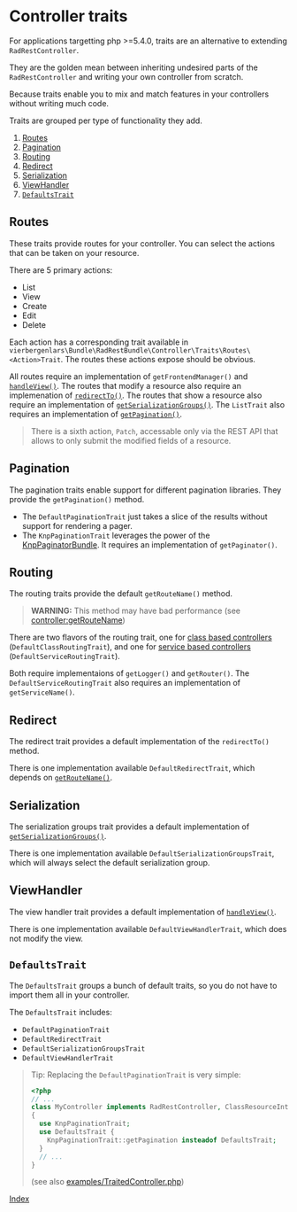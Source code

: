 Controller traits
=================

For applications targetting php >=5.4.0, traits are an alternative to extending `RadRestController`.

They are the golden mean between inheriting undesired parts of the `RadRestController`
and writing your own controller from scratch.

Because traits enable you to mix and match features in your controllers without writing much code.

Traits are grouped per type of functionality they add.

1. [Routes](#routes)
2. [Pagination](#pagination)
3. [Routing](#routing)
4. [Redirect](#redirect)
5. [Serialization](#serialization)
6. [ViewHandler](#viewhandler)
7. [`DefaultsTrait`](#defaultstrait)

## Routes

These traits provide routes for your controller.
You can select the actions that can be taken on your resource.

There are 5 primary actions:
 * List
 * View
 * Create
 * Edit
 * Delete

Each action has a corresponding trait available in `vierbergenlars\Bundle\RadRestBundle\Controller\Traits\Routes\<Action>Trait`.
The routes these actions expose should be obvious.

All routes require an implementation of `getFrontendManager()` and [`handleView()`](#viewhandler).
The routes that modify a resource also require an implemenation of [`redirectTo()`](#redirect).
The routes that show a resource also require an implementation of [`getSerializationGroups()`](#serialization).
The `ListTrait` also requires an implementation of [`getPagination()`](#pagination).

> There is a sixth action, `Patch`, accessable only via the REST API that allows
> to only submit the modified fields of a resource.

## Pagination

The pagination traits enable support for different pagination libraries.
They provide the `getPagination()` method.

 * The `DefaultPaginationTrait` just takes a slice of the results without support for rendering a pager.
 * The `KnpPaginationTrait` leverages the power of the [KnpPaginatorBundle](https://github.com/KnpLabs/KnpPaginatorBundle).
   It requires an implementation of `getPaginator()`.

## Routing

The routing traits provide the default `getRouteName()` method.

> **WARNING:** This method may have bad performance (see [controller:getRouteName](tech-controller.md#getroutename))

There are two flavors of the routing trait, one for [class based controllers](4-services.md#class-based-controller) (`DefaultClassRoutingTrait`),
and one for [service based controllers](4-services.md#controller-as-a-service) (`DefaultServiceRoutingTrait`).

Both require implementaions of `getLogger()` and `getRouter()`.
The `DefaultServiceRoutingTrait` also requires an implementation of `getServiceName()`.

## Redirect

The redirect trait provides a default implementation of the `redirectTo()` method.

There is one implementation available `DefaultRedirectTrait`, which depends on [`getRouteName()`](#routing).

## Serialization

The serialization groups trait provides a default implementation of [`getSerializationGroups()`](tech-controller.md#getserializationgroups).

There is one implementation available `DefaultSerializationGroupsTrait`, which will always select the default serialization group.

## ViewHandler

The view handler trait provides a default implementation of [`handleView()`](tech-controller.md#handleview).

There is one implementation available `DefaultViewHandlerTrait`, which does not modify the view.

## `DefaultsTrait`

The `DefaultsTrait` groups a bunch of default traits, so you do not have to import them all in your controller.

The `DefaultsTrait` includes:
 * `DefaultPaginationTrait`
 * `DefaultRedirectTrait`
 * `DefaultSerializationGroupsTrait`
 * `DefaultViewHandlerTrait`

> Tip: Replacing the `DefaultPaginationTrait` is very simple:
> ```php
> <?php
> // ...
> class MyController implements RadRestController, ClassResourceInterface
> {
>   use KnpPaginationTrait;
>   use DefaultsTrait {
>     KnpPaginationTrait::getPagination insteadof DefaultsTrait;
>   }
>   // ...
> }
> ```
> (see also [examples/TraitedController.php](examples/TraitedController.php))

[Index](index.md)
